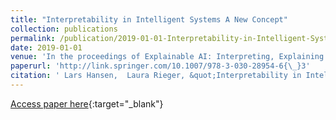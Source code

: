 ```yaml
---
title: "Interpretability in Intelligent Systems A New Concept"
collection: publications
permalink: /publication/2019-01-01-Interpretability-in-Intelligent-Systems-A-New-Concept
date: 2019-01-01
venue: 'In the proceedings of Explainable AI: Interpreting, Explaining and Visualizing Deep Learning'
paperurl: 'http://link.springer.com/10.1007/978-3-030-28954-6{\_}3'
citation: ' Lars Hansen,  Laura Rieger, &quot;Interpretability in Intelligent Systems A New Concept.&quot; In the proceedings of Explainable AI: Interpreting, Explaining and Visualizing Deep Learning, 2019.'
---
```

[Access paper here](http://link.springer.com/10.1007/978-3-030-28954-6{\_}3){:target="_blank"}
